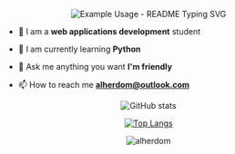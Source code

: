 <p align="center">
  
  <img src="https://readme-typing-svg.demolab.com/?lines=Hi+👋+I'm+Alejandro!;Welcome+to+my+Github!&font=Fira%20Code&center=true&width=380&height=50&duration=3000&pause=1000" alt="Example Usage - README Typing SVG">

</p>

<div>

- 🚀 I am a **web applications development** student

- 🌱 I am currently learning **Python**

- 💬 Ask me anything you want **I'm friendly**

- 📫 How to reach me **alherdom@outlook.com**
                                  
</div>

<div align="center">
  
![GitHub stats](https://github-readme-stats.vercel.app/api?username=alherdom&show_icons=true&theme=transparent&card_width=400)

[![Top Langs](https://github-readme-stats.vercel.app/api/top-langs/?username=alherdom&theme=transparent&layout=donut&card_width=200)](https://github.com/anuraghazra/github-readme-stats)

<img src="https://komarev.com/ghpvc/?username=alherdom&label=Profile%20views&color=0e75b6&style=for-the-badge" alt="alherdom"/>

</div>
